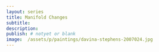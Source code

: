 ```yaml
---
layout: series
title: Manifold Changes
subtitle: 
description:
publish: # notyet or blank
image:  /assets/p/paintings/davina-stephens-2007024.jpg
---
```

